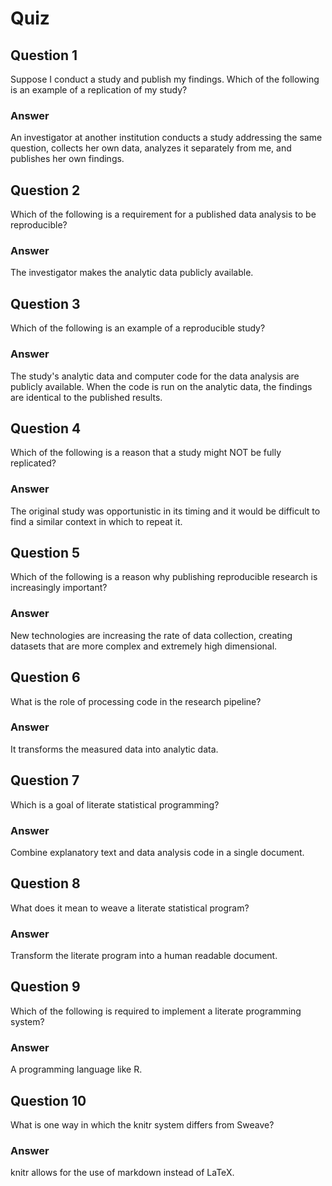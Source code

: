 Quiz
====

Question 1
----------

Suppose I conduct a study and publish my findings. Which of the following is an example of a replication of my study?  

### Answer

An investigator at another institution conducts a study addressing the same question, collects her own data, analyzes it separately from me, and publishes her own findings.  

Question 2
----------

Which of the following is a requirement for a published data analysis to be reproducible?  

### Answer

The investigator makes the analytic data publicly available.  

Question 3
----------

Which of the following is an example of a reproducible study?  

### Answer

The study's analytic data and computer code for the data analysis are publicly available. When the code is run on the analytic data, the findings are identical to the published results.  

Question 4
----------

Which of the following is a reason that a study might NOT be fully replicated?  

### Answer

The original study was opportunistic in its timing and it would be difficult to find a similar context in which to repeat it.  

Question 5
----------

Which of the following is a reason why publishing reproducible research is increasingly important?  

### Answer

New technologies are increasing the rate of data collection, creating datasets that are more complex and extremely high dimensional.  

Question 6
----------

What is the role of processing code in the research pipeline?  

### Answer

It transforms the measured data into analytic data.

Question 7
----------

Which is a goal of literate statistical programming?  

### Answer

Combine explanatory text and data analysis code in a single document.  

Question 8
----------

What does it mean to weave a literate statistical program?  

### Answer

Transform the literate program into a human readable document.  

Question 9
----------

Which of the following is required to implement a literate programming system?  

### Answer

A programming language like R.  

Question 10
-----------

What is one way in which the knitr system differs from Sweave?  

### Answer

knitr allows for the use of markdown instead of LaTeX.  

